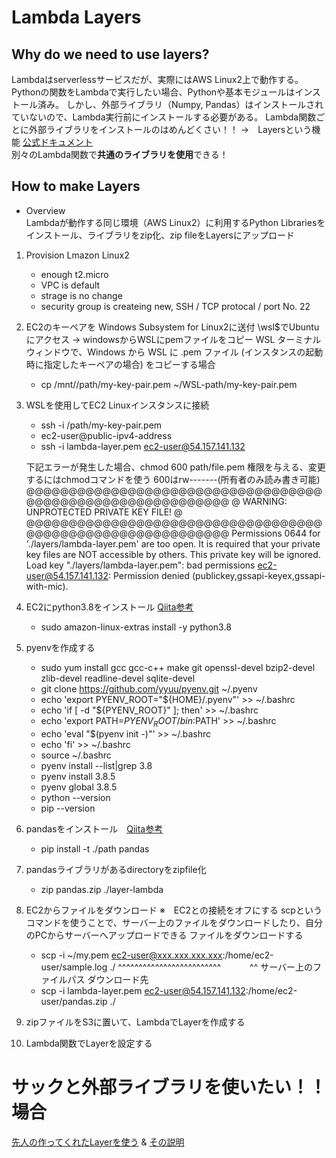 # Lambda Layers
## Why do we need to use layers?
Lambdaはserverlessサービスだが、実際にはAWS Linux2上で動作する。
Pythonの関数をLambdaで実行したい場合、Pythonや基本モジュールはインストール済み。
しかし、外部ライブラリ（Numpy, Pandas）はインストールされていないので、Lambda実行前にインストールする必要がある。
Lambda関数ごとに外部ライブラリをインストールのはめんどくさい！！
→　Layersという機能 [公式ドキュメント](https://docs.aws.amazon.com/ja_jp/lambda/latest/dg/configuration-layers.html)<br>別々のLambda関数で**共通のライブラリを使用**できる！

## How to make Layers
- Overview<br>
    Lambdaが動作する同じ環境（AWS Linux2）に利用するPython Librariesをインストール、ライブラリをzip化、zip fileをLayersにアップロード
1. Provision Lmazon Linux2
    - enough t2.micro
    - VPC is default
    - strage is no change
    - security group is createing new, SSH / TCP protocal / port No. 22 
2. EC2のキーペアを Windows Subsystem for Linux2に送付
    \\wsl$でUbuntuにアクセス -> windowsからWSLにpemファイルをコピー
    WSL ターミナルウィンドウで、Windows から WSL に .pem ファイル (インスタンスの起動時に指定したキーペアの場合) をコピーする場合
    * cp /mnt/<Windows drive letter>/path/my-key-pair.pem ~/WSL-path/my-key-pair.pem

3. WSLを使用してEC2 Linuxインスタンスに接続
    * ssh -i /path/my-key-pair.pem 
    * ec2-user@public-ipv4-address
    * ssh -i lambda-layer.pem ec2-user@54.157.141.132

    下記エラーが発生した場合、chmod 600 path/file.pem
    権限を与える、変更するにはchmodコマンドを使う
    600はrw-------(所有者のみ読み書き可能)
    @@@@@@@@@@@@@@@@@@@@@@@@@@@@@@@@@@@@@@@@@@@@@@@@@@@@@@@@@@@
    @         WARNING: UNPROTECTED PRIVATE KEY FILE!          @
    @@@@@@@@@@@@@@@@@@@@@@@@@@@@@@@@@@@@@@@@@@@@@@@@@@@@@@@@@@@
    Permissions 0644 for './layers/lambda-layer.pem' are too open.
    It is required that your private key files are NOT accessible by others.
    This private key will be ignored.
    Load key "./layers/lambda-layer.pem": bad permissions
    ec2-user@54.157.141.132: Permission denied (publickey,gssapi-keyex,gssapi-with-mic).

4. EC2にpython3.8をインストール [Qiita参考](https://qiita.com/hiren/items/17984191da2ab8955174)
    * sudo amazon-linux-extras install -y python3.8
    
5. pyenvを作成する
    * sudo yum install gcc gcc-c++ make git openssl-devel bzip2-devel zlib-devel readline-devel sqlite-devel
    * git clone https://github.com/yyuu/pyenv.git ~/.pyenv
    * echo 'export PYENV_ROOT="${HOME}/.pyenv"' >> ~/.bashrc
    * echo 'if [ -d "${PYENV_ROOT}" ]; then' >> ~/.bashrc
    * echo 'export PATH=${PYENV_ROOT}/bin:$PATH' >> ~/.bashrc
    * echo 'eval "$(pyenv init -)"' >> ~/.bashrc
    * echo 'fi' >> ~/.bashrc
    * source ~/.bashrc
    * pyenv install --list|grep 3.8
    * pyenv install 3.8.5
    * pyenv global 3.8.5
    * python --version
    * pip --version

6. pandasをインストール　[Qiita参考](https://qiita.com/thimi0412/items/4c725ec2b26aef59e5bd)
    * pip install -t ./path pandas

7. pandasライブラリがあるdirectoryをzipfile化
    * zip pandas.zip ./layer-lambda

8. EC2からファイルをダウンロード
    ※　EC2との接続をオフにする
    scpというコマンドを使うことで、サーバー上のファイルをダウンロードしたり、自分のPCからサーバーへアップロードできる
    ファイルをダウンロードする
    * scp -i ~/my.pem ec2-user@xxx.xxx.xxx.xxx:/home/ec2-user/sample.log ./
                                          ^^^^^^^^^^^^^^^^^^^^^^^^^ 　　　^^
                                          サーバー上のファイルパス      ダウンロード先
    * scp -i lambda-layer.pem ec2-user@54.157.141.132:/home/ec2-user/pandas.zip ./
9. zipファイルをS3に置いて、LambdaでLayerを作成する
10. Lambda関数でLayerを設定する


# サックと外部ライブラリを使いたい！！場合<br>
[先人の作ってくれたLayerを使う](https://github.com/keithrozario/Klayers) & [その説明](https://qiita.com/polarbear08/items/202752d5ffcb65595bd9)
